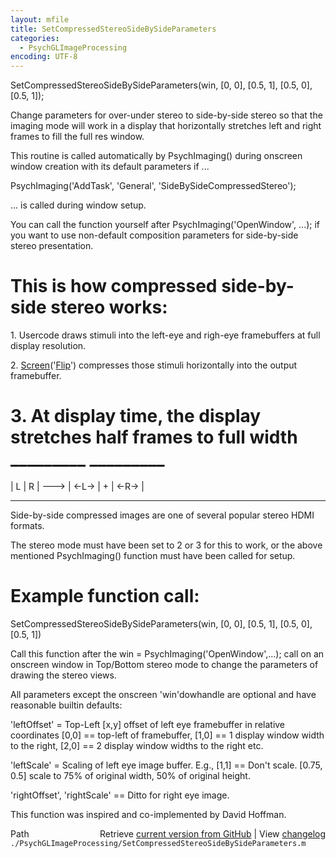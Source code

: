 ```yaml
---
layout: mfile
title: SetCompressedStereoSideBySideParameters
categories:
  - PsychGLImageProcessing
encoding: UTF-8
---
```


SetCompressedStereoSideBySideParameters(win, [0, 0], [0.5, 1], [0.5, 0], [0.5, 1]);

Change parameters for over-under stereo to side-by-side stereo so that
the imaging mode will work in a display that horizontally stretches left
and right frames to fill the full res window.

This routine is called automatically by PsychImaging() during onscreen
window creation with its default parameters if ...

PsychImaging('AddTask', 'General', 'SideBySideCompressedStereo');

... is called during window setup.

You can call the function yourself after PsychImaging('OpenWindow', ...);
if you want to use non-default composition parameters for side-by-side
stereo presentation.

# This is how compressed side-by-side stereo works:

1\. Usercode draws stimuli into the left-eye and righ-eye framebuffers at
   full display resolution.

2\. [Screen](/docs/Screen)('[Flip](/docs/Flip)') compresses those stimuli horizontally into the output
   framebuffer.

# 3\. At display time, the display stretches half frames to full width        \_\_\_\_\_\_\_\_\_       \_\_\_\_\_\_\_\_\_
   | L | R |   ---> | <-L->  |  +   | <-R->  |
   ---------        ----------      ----------

Side-by-side compressed images are one of several popular stereo HDMI
formats.

The stereo mode must have been set to 2 or 3 for this to work, or the
above mentioned PsychImaging() function must have been called for setup.

# Example function call:

SetCompressedStereoSideBySideParameters(win, [0, 0], [0.5, 1], [0.5, 0], [0.5, 1])

Call this function after the win = PsychImaging('OpenWindow',...); call
on an onscreen window in Top/Bottom stereo mode to change the parameters
of drawing the stereo views.

All parameters except the onscreen 'win'dowhandle are optional and have
reasonable builtin defaults:

'leftOffset' = Top-Left [x,y] offset of left eye framebuffer in relative
coordinates [0,0] == top-left of framebuffer, [1,0] == 1 display window
width to the right, [2,0] == 2 display window widths to the right etc.

'leftScale' = Scaling of left eye image buffer. E.g., [1,1] == Don't
scale. [0.75, 0.5] scale to 75% of original width, 50% of original
height.

'rightOffset', 'rightScale' == Ditto for right eye image.

This function was inspired and co-implemented by David Hoffman.



<div class="code_header" style="text-align:right;">
  <span style="float:left;">Path&nbsp;&nbsp;</span> <span class="counter">Retrieve <a href=
  "https://raw.github.com/Psychtoolbox-3/Psychtoolbox-3/beta/./PsychGLImageProcessing/SetCompressedStereoSideBySideParameters.m">current version from GitHub</a> | View <a href=
  "https://github.com/Psychtoolbox-3/Psychtoolbox-3/commits/beta/./PsychGLImageProcessing/SetCompressedStereoSideBySideParameters.m">changelog</a></span>
</div>
<div class="code">
  <code>./PsychGLImageProcessing/SetCompressedStereoSideBySideParameters.m</code>
</div>
